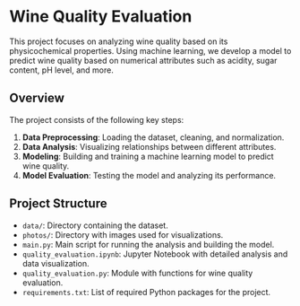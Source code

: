 # Wine Quality Evaluation

This project focuses on analyzing wine quality based on its physicochemical properties. Using machine learning, we develop a model to predict wine quality based on numerical attributes such as acidity, sugar content, pH level, and more.

## Overview

The project consists of the following key steps:
1. **Data Preprocessing**: Loading the dataset, cleaning, and normalization.
2. **Data Analysis**: Visualizing relationships between different attributes.
3. **Modeling**: Building and training a machine learning model to predict wine quality.
4. **Model Evaluation**: Testing the model and analyzing its performance.

## Project Structure

- `data/`: Directory containing the dataset.
- `photos/`: Directory with images used for visualizations.
- `main.py`: Main script for running the analysis and building the model.
- `quality_evaluation.ipynb`: Jupyter Notebook with detailed analysis and data visualization.
- `quality_evaluation.py`: Module with functions for wine quality evaluation.
- `requirements.txt`: List of required Python packages for the project.
